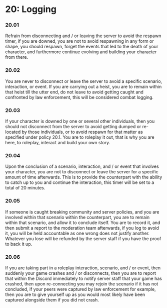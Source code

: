 # 20: Logging

### 20.01 <a href="#id-9hdl5htxybmi" id="id-9hdl5htxybmi"></a>

Refrain from disconnecting and / or leaving the server to avoid the respawn timer, if you are downed, you are not to avoid respawning in any form or shape, you should respawn, forget the events that led to the death of your character, and furthermore continue evolving and building your character from there.

### 20.02 <a href="#id-6zvuw36gyn08" id="id-6zvuw36gyn08"></a>

You are never to disconnect or leave the server to avoid a specific scenario, interaction, or event. If you are carrying out a heist, you are to remain within that heist till the utter end, do not leave to avoid getting caught and confronted by law enforcement, this will be considered combat logging.

### 20.03 <a href="#mopuu8j49jyj" id="mopuu8j49jyj"></a>

If your character is downed by one or several other individuals, then you should not disconnect from the server to avoid getting dumped or re-located by those individuals, or to avoid respawn for that matter as specified under policy 20.1. You are to roleplay it out, that is why you are here, to roleplay, interact and build your own story.

### 20.04 <a href="#uw97wam39jil" id="uw97wam39jil"></a>

Upon the conclusion of a scenario, interaction, and / or event that involves your character, you are not to disconnect or leave the server for a specific amount of time afterwards. This is to provide the counterpart with the ability to catch up to you and continue the interaction, this timer will be set to a total of 20 minutes.

### 20.05 <a href="#fk64maj9k3qe" id="fk64maj9k3qe"></a>

If someone is caught breaking community and server policies, and you are involved within that scenario within the counterpart, you are to remain within that scenario, and allow it to conclude itself. You are to record it, and then submit a report to the moderation team afterwards, if you log to avoid it, you will be held accountable as one wrong does not justify another. Whatever you lose will be refunded by the server staff if you have the proof to back it up.

### 20.06 <a href="#jo86so4p3fge" id="jo86so4p3fge"></a>

If you are taking part in a roleplay interaction, scenario, and / or event, then suddenly your game crashes and / or disconnects, then you are to report that within the Discord immediately to notify server staff that your game has crashed, then upon re-connecting you may rejoin the scenario if it has not concluded, if your peers were captured by law enforcement for example, then you are to give yourself up as you would most likely have been captured alongside them if you did not crash.
